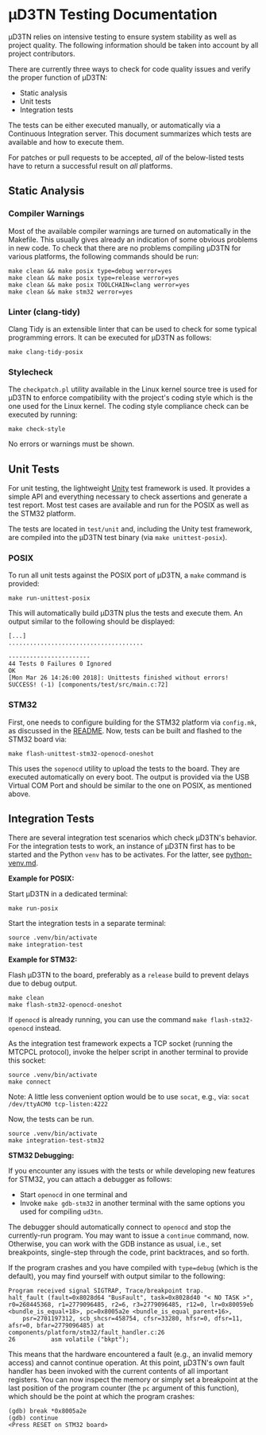 # µD3TN Testing Documentation

µD3TN relies on intensive testing to ensure system stability as well as project quality. The following information should be taken into account by all project contributors.

There are currently three ways to check for code quality issues and verify the proper function of µD3TN:
* Static analysis
* Unit tests
* Integration tests

The tests can be either executed manually, or automatically via a Continuous Integration server. This document summarizes which tests are available and how to execute them.

For patches or pull requests to be accepted, _all_ of the below-listed tests have to return a successful result on _all_ platforms.

## Static Analysis

### Compiler Warnings

Most of the available compiler warnings are turned on automatically in the Makefile. This usually gives already an indication of some obvious problems in new code. To check that there are no problems compiling µD3TN for various platforms, the following commands should be run:

```
make clean && make posix type=debug werror=yes
make clean && make posix type=release werror=yes
make clean && make posix TOOLCHAIN=clang werror=yes
make clean && make stm32 werror=yes
```

### Linter (clang-tidy)

Clang Tidy is an extensible linter that can be used to check for some typical programming errors. It can be executed for µD3TN as follows:

```
make clang-tidy-posix
```

### Stylecheck

The `checkpatch.pl` utility available in the Linux kernel source tree is used for µD3TN to enforce compatibility with the project's coding style which is the one used for the Linux kernel.
The coding style compliance check can be executed by running:

```
make check-style
```

No errors or warnings must be shown.

## Unit Tests

For unit testing, the lightweight [Unity](http://www.throwtheswitch.org/unity/) test framework is used. It provides a simple API and everything necessary to check assertions and generate a test report. Most test cases are available and run for the POSIX as well as the STM32 platform.

The tests are located in `test/unit` and, including the Unity test framework, are compiled into the µD3TN test binary (via `make unittest-posix`).

### POSIX

To run all unit tests against the POSIX port of µD3TN, a `make` command is provided:

```
make run-unittest-posix
```

This will automatically build µD3TN plus the tests and execute them. An output similar to the following should be displayed:

```
[...]
......................................

-----------------------
44 Tests 0 Failures 0 Ignored
OK
[Mon Mar 26 14:26:00 2018]: Unittests finished without errors! SUCCESS! (-1) [components/test/src/main.c:72]
```

### STM32

First, one needs to configure building for the STM32 platform via `config.mk`, as discussed in the [README](../README.md). Now, tests can be built and flashed to the STM32 board via:

```
make flash-unittest-stm32-openocd-oneshot
```

This uses the `sopenocd` utility to upload the tests to the board. They are executed automatically on every boot. The output is provided via the USB Virtual COM Port and should be similar to the one on POSIX, as mentioned above.

## Integration Tests

There are several integration test scenarios which check µD3TN's behavior. For the integration tests to work, an instance of µD3TN first has to be started and the Python `venv` has to be activates. For the latter, see [python-venv.md](python-venv.md).

**Example for POSIX:**

Start µD3TN in a dedicated terminal:

```
make run-posix
```

Start the integration tests in a separate terminal:

```
source .venv/bin/activate
make integration-test
```

**Example for STM32:**

Flash µD3TN to the board, preferably as a `release` build to prevent delays due to debug output.

```
make clean
make flash-stm32-openocd-oneshot
```

If `openocd` is already running, you can use the command `make flash-stm32-openocd` instead.

As the integration test framework expects a TCP socket (running the MTCPCL protocol), invoke the helper script in another terminal to provide this socket:

```
source .venv/bin/activate
make connect
```

Note: A little less convenient option would be to use `socat`, e.g., via: `socat /dev/ttyACM0 tcp-listen:4222`

Now, the tests can be run.

```
source .venv/bin/activate
make integration-test-stm32
```

**STM32 Debugging:**

If you encounter any issues with the tests or while developing new features for STM32, you can attach a debugger as follows:

* Start `openocd` in one terminal and
* Invoke `make gdb-stm32` in another terminal with the same options you used for compiling `ud3tn`.

The debugger should automatically connect to `openocd` and stop the currently-run program. You may want to issue a `continue` command, now. Otherwise, you can work with the GDB instance as usual, i.e., set breakpoints, single-step through the code, print backtraces, and so forth.

If the program crashes and you have compiled with `type=debug` (which is the default), you may find yourself with output similar to the following:

```
Program received signal SIGTRAP, Trace/breakpoint trap.
halt_fault (fault=0x8028d64 "BusFault", task=0x8028d40 "< NO TASK >", r0=268445368, r1=2779096485, r2=6, r3=2779096485, r12=0, lr=0x80059eb <bundle_is_equal+18>, pc=0x8005a2e <bundle_is_equal_parent+16>,
    psr=2701197312, scb_shcsr=458754, cfsr=33280, hfsr=0, dfsr=11, afsr=0, bfar=2779096485) at components/platform/stm32/fault_handler.c:26
26			asm volatile ("bkpt");
```

This means that the hardware encountered a fault (e.g., an invalid memory access) and cannot continue operation. At this point, µD3TN's own fault handler has been invoked with the current contents of all important registers. You can now inspect the memory or simply set a breakpoint at the last position of the program counter (the `pc` argument of this function), which should be the point at which the program crashes:

```
(gdb) break *0x8005a2e
(gdb) continue
<Press RESET on STM32 board>
```

